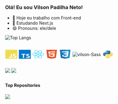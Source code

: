 ### Olá! Eu sou Vilson Padilha Neto!
- 🔭 Hoje eu trabalho com Front-end
- 🌱 Estudando Next.js
- 😄 Pronouns: ele/dele

![Top Langs](https://github-readme-stats.vercel.app/api/top-langs/?username=vilsonneto&layout=compact&locale=pt-br)

<div style="display: inline_block"><br>
  <img align="center" alt="vilson-Js" height="30" width="40" src="https://raw.githubusercontent.com/devicons/devicon/master/icons/javascript/javascript-plain.svg">
  <img align="center" alt="vilson-Ts" height="30" width="40" src="https://raw.githubusercontent.com/devicons/devicon/master/icons/typescript/typescript-plain.svg">
  <img align="center" alt="vilson-React" height="30" width="40" src="https://raw.githubusercontent.com/devicons/devicon/master/icons/react/react-original.svg">
  <img align="center" alt="vilson-HTML" height="30" width="40" src="https://raw.githubusercontent.com/devicons/devicon/master/icons/html5/html5-original.svg">
  <img align="center" alt="vilson-CSS" height="30" width="40" src="https://raw.githubusercontent.com/devicons/devicon/master/icons/css3/css3-original.svg">
  <img align="center" alt="vilson-Sass" height="30" width="40" src="https://cdn.jsdelivr.net/gh/devicons/devicon/icons/sass/sass-original.svg">
  <img align="center" alt="vilson-Python" height="30" width="40" src="https://raw.githubusercontent.com/devicons/devicon/master/icons/python/python-original.svg">


</div>
  
  ##

<div> 
  <a href="mailto:vilson.neto57@gmail.com" target="_blank"><img src="https://img.shields.io/badge/-Gmail-%23333?style=for-the-badge&logo=gmail&logoColor=white" ></a>
  <a href="https://www.linkedin.com/in/vilson-neto/" target="_blank"><img src="https://img.shields.io/badge/-LinkedIn-%230077B5?style=for-the-badge&logo=linkedin&logoColor=white"></a>   
</div>  

  ##
#### Top Repositories

<a href="https://github.com/vilsonneto/vilson-portfolio">
  <img align="center" src="https://github-readme-stats.vercel.app/api/pin/?username=vilsonneto&repo=vilson-portfolio&theme=buefy" />
</a>
<!--
![Vilson's GitHub stats](https://github-readme-stats.vercel.app/api?username=vilsonneto&show_icons=true&theme=dark&locale=pt-br)
**vilsonneto/vilsonneto** is a ✨ _special_ ✨ repository because its `README.md` (this file) appears on your GitHub profile.

Here are some ideas to get you started:


-->
